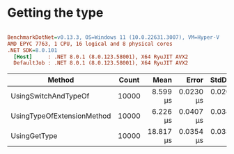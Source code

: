# Getting the type


``` ini

BenchmarkDotNet=v0.13.3, OS=Windows 11 (10.0.22631.3007), VM=Hyper-V
AMD EPYC 7763, 1 CPU, 16 logical and 8 physical cores
.NET SDK=8.0.101
  [Host]     : .NET 8.0.1 (8.0.123.58001), X64 RyuJIT AVX2
  DefaultJob : .NET 8.0.1 (8.0.123.58001), X64 RyuJIT AVX2


```
|                     Method | Count |      Mean |     Error |    StdDev | Allocated |
|--------------------------- |------ |----------:|----------:|----------:|----------:|
|       UsingSwitchAndTypeOf | 10000 |  8.599 μs | 0.0230 μs | 0.0204 μs |         - |
| UsingTypeOfExtensionMethod | 10000 |  6.226 μs | 0.0407 μs | 0.0381 μs |         - |
|               UsingGetType | 10000 | 18.817 μs | 0.0354 μs | 0.0331 μs |         - |

